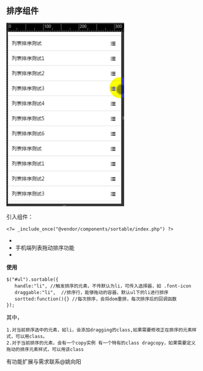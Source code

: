 ## 排序组件 ##

![](images/sortable.gif)


引入组件：

    <?= _include_once("@vendor/components/sortable/index.php") ?>


 *
 * 手机端列表拖动排序功能
 *

**使用**

    $("#ul").sortable({
       handle:"li", //触发排序的元素，不传默认为li，可传入选择器，如 .font-icon
       draggable:"li",  //排序行，能够拖动的容器，默认ul下的li进行排序
       sortted:function(){} //每次排序，会将dom重排，每次排序后的回调函数
    });

 其中，

    1.对当前排序选中的元素，如li，会添加dragging的class,如果需要修改正在排序的元素样式，可以用class。
    2.对于当前排序的元素，会有一个copy实例 有一个特有的class dragcopy，如果需要定义拖动的排序元素样式，可以用该class

有功能扩展与需求联系@姚向阳
    